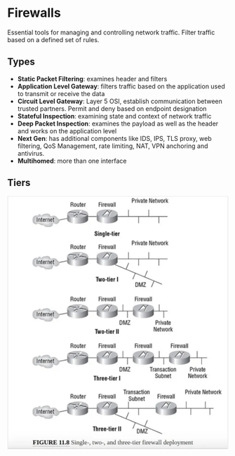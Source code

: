 # Firewalls
Essential tools for managing and controlling network traffic. Filter traffic based on a defined set of rules. 

## Types
- **Static Packet Filtering**: examines header and filters
- **Application Level Gateway**: filters traffic based on the application used to transmit or receive the data
- **Circuit Level Gateway**: Layer 5 OSI, establish communication between trusted partners. Permit and deny based on
  endpoint designation
- **Stateful Inspection**: examining state and context of network traffic
- **Deep Packet Inspection**: examines the payload as well as the header and works on the application level
- **Next Gen**: has additional components like IDS, IPS, TLS proxy, web filtering, QoS Management, rate limiting,
  NAT, VPN anchoring and antivirus.
- **Multihomed**: more than one interface


## Tiers
![Tiers](/images/FIREWALLTIERS.png)


